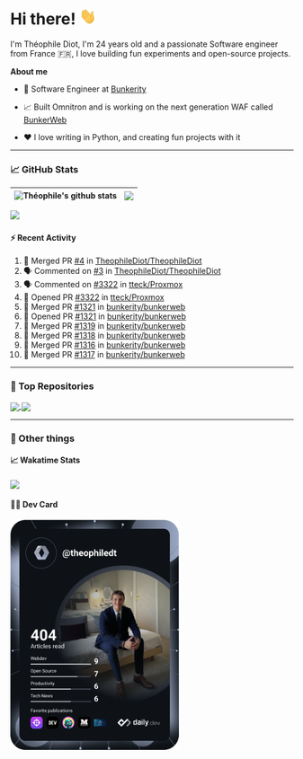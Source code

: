 # Hi there! <img src="./wave.gif" width="30px" height="30px" />

I'm Théophile Diot, I'm 24 years old and a passionate Software engineer from France 🇫🇷, I love building fun experiments and open-source projects.

**About me**

- 💼 Software Engineer at [Bunkerity](https://www.bunkerity.com/)

- 📈 Built Omnitron and is working on the next generation WAF called [BunkerWeb](https://www.bunkerweb.io)

- ❤️ I love writing in Python, and creating fun projects with it

---

### 📈 GitHub Stats

| <img align="center" src="https://github-readme-stats.vercel.app/api?username=TheophileDiot&show_icons=true&include_all_commits=true&theme=algolia&hide_border=true&rank_icon=github" alt="Théophile's github stats" /> | <img align="center" src="https://github-readme-stats.vercel.app/api/top-langs/?username=TheophileDiot&layout=compact&theme=algolia&hide_border=true" /> |
| ---------------------------------------------------------------------------------------------------------------------------------------------------------------------------------------------------------------------- | ------------------------------------------------------------------------------------------------------------------------------------------------------- |

![](https://github-readme-activity-graph.vercel.app/graph?username=TheophileDiot&theme=tokyo-night)

#### :zap: Recent Activity

<!--START_SECTION:activity-->
1. 🎉 Merged PR [#4](https://github.com/TheophileDiot/TheophileDiot/pull/4) in [TheophileDiot/TheophileDiot](https://github.com/TheophileDiot/TheophileDiot)
2. 🗣 Commented on [#3](https://github.com/TheophileDiot/TheophileDiot/pull/3#issuecomment-2206909718) in [TheophileDiot/TheophileDiot](https://github.com/TheophileDiot/TheophileDiot)
3. 🗣 Commented on [#3322](https://github.com/tteck/Proxmox/pull/3322#issuecomment-2206445978) in [tteck/Proxmox](https://github.com/tteck/Proxmox)
4. 💪 Opened PR [#3322](https://github.com/tteck/Proxmox/pull/3322) in [tteck/Proxmox](https://github.com/tteck/Proxmox)
5. 🎉 Merged PR [#1321](https://github.com/bunkerity/bunkerweb/pull/1321) in [bunkerity/bunkerweb](https://github.com/bunkerity/bunkerweb)
6. 💪 Opened PR [#1321](https://github.com/bunkerity/bunkerweb/pull/1321) in [bunkerity/bunkerweb](https://github.com/bunkerity/bunkerweb)
7. 🎉 Merged PR [#1319](https://github.com/bunkerity/bunkerweb/pull/1319) in [bunkerity/bunkerweb](https://github.com/bunkerity/bunkerweb)
8. 🎉 Merged PR [#1318](https://github.com/bunkerity/bunkerweb/pull/1318) in [bunkerity/bunkerweb](https://github.com/bunkerity/bunkerweb)
9. 🎉 Merged PR [#1316](https://github.com/bunkerity/bunkerweb/pull/1316) in [bunkerity/bunkerweb](https://github.com/bunkerity/bunkerweb)
10. 🎉 Merged PR [#1317](https://github.com/bunkerity/bunkerweb/pull/1317) in [bunkerity/bunkerweb](https://github.com/bunkerity/bunkerweb)
<!--END_SECTION:activity-->

---

### 🔧 Top Repositories

<a href="https://github.com/bunkerity/bunkerweb">
  <img align="center" src="https://github-readme-stats.vercel.app/api/pin/?username=Bunkerity&repo=bunkerweb&theme=algolia" />
</a>
<a href="https://github.com/TheophileDiot/Omnitron">
  <img align="center" src="https://github-readme-stats.vercel.app/api/pin/?username=TheophileDiot&repo=Omnitron&theme=algolia" />
</a>

---

### 🎉 Other things

#### 📈 Wakatime Stats

<a href="https://wakatime.com/@theophile_bunkerity">
  <img align="center" src="https://github-readme-stats.vercel.app/api/wakatime?username=3aa5ce41-c253-43d9-8441-a721e446a45f&layout=compact&theme=algolia" />
</a>

#### 👨‍💻 Dev Card

<a href="https://app.daily.dev/TheophileDt">
  <img src="./devcard.svg" width="300" alt="Théophile Diot's Dev Card"/>
</a>
